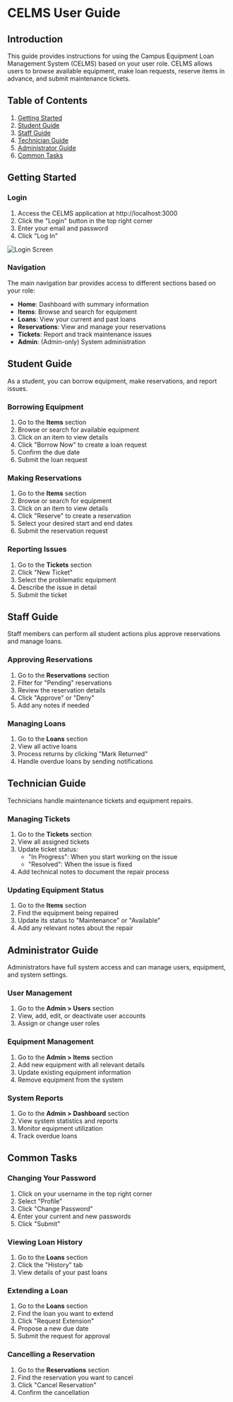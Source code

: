 # CELMS User Guide

## Introduction

This guide provides instructions for using the Campus Equipment Loan Management System (CELMS) based on your user role. CELMS allows users to browse available equipment, make loan requests, reserve items in advance, and submit maintenance tickets.

## Table of Contents

1. [Getting Started](#getting-started)
2. [Student Guide](#student-guide)
3. [Staff Guide](#staff-guide)
4. [Technician Guide](#technician-guide)
5. [Administrator Guide](#administrator-guide)
6. [Common Tasks](#common-tasks)

## Getting Started

### Login

1. Access the CELMS application at http://localhost:3000
2. Click the "Login" button in the top right corner
3. Enter your email and password
4. Click "Log In"

![Login Screen](../screenshots/login.png)

### Navigation

The main navigation bar provides access to different sections based on your role:

- **Home**: Dashboard with summary information
- **Items**: Browse and search for equipment
- **Loans**: View your current and past loans
- **Reservations**: View and manage your reservations
- **Tickets**: Report and track maintenance issues
- **Admin**: (Admin-only) System administration

## Student Guide

As a student, you can borrow equipment, make reservations, and report issues.

### Borrowing Equipment

1. Go to the **Items** section
2. Browse or search for available equipment
3. Click on an item to view details
4. Click "Borrow Now" to create a loan request
5. Confirm the due date
6. Submit the loan request

### Making Reservations

1. Go to the **Items** section
2. Browse or search for equipment
3. Click on an item to view details
4. Click "Reserve" to create a reservation
5. Select your desired start and end dates
6. Submit the reservation request

### Reporting Issues

1. Go to the **Tickets** section
2. Click "New Ticket"
3. Select the problematic equipment
4. Describe the issue in detail
5. Submit the ticket

## Staff Guide

Staff members can perform all student actions plus approve reservations and manage loans.

### Approving Reservations

1. Go to the **Reservations** section
2. Filter for "Pending" reservations
3. Review the reservation details
4. Click "Approve" or "Deny"
5. Add any notes if needed

### Managing Loans

1. Go to the **Loans** section
2. View all active loans
3. Process returns by clicking "Mark Returned"
4. Handle overdue loans by sending notifications

## Technician Guide

Technicians handle maintenance tickets and equipment repairs.

### Managing Tickets

1. Go to the **Tickets** section
2. View all assigned tickets
3. Update ticket status:
   - "In Progress": When you start working on the issue
   - "Resolved": When the issue is fixed
4. Add technical notes to document the repair process

### Updating Equipment Status

1. Go to the **Items** section
2. Find the equipment being repaired
3. Update its status to "Maintenance" or "Available"
4. Add any relevant notes about the repair

## Administrator Guide

Administrators have full system access and can manage users, equipment, and system settings.

### User Management

1. Go to the **Admin > Users** section
2. View, add, edit, or deactivate user accounts
3. Assign or change user roles

### Equipment Management

1. Go to the **Admin > Items** section
2. Add new equipment with all relevant details
3. Update existing equipment information
4. Remove equipment from the system

### System Reports

1. Go to the **Admin > Dashboard** section
2. View system statistics and reports
3. Monitor equipment utilization
4. Track overdue loans

## Common Tasks

### Changing Your Password

1. Click on your username in the top right corner
2. Select "Profile"
3. Click "Change Password"
4. Enter your current and new passwords
5. Click "Submit"

### Viewing Loan History

1. Go to the **Loans** section
2. Click the "History" tab
3. View details of your past loans

### Extending a Loan

1. Go to the **Loans** section
2. Find the loan you want to extend
3. Click "Request Extension"
4. Propose a new due date
5. Submit the request for approval

### Cancelling a Reservation

1. Go to the **Reservations** section
2. Find the reservation you want to cancel
3. Click "Cancel Reservation"
4. Confirm the cancellation
